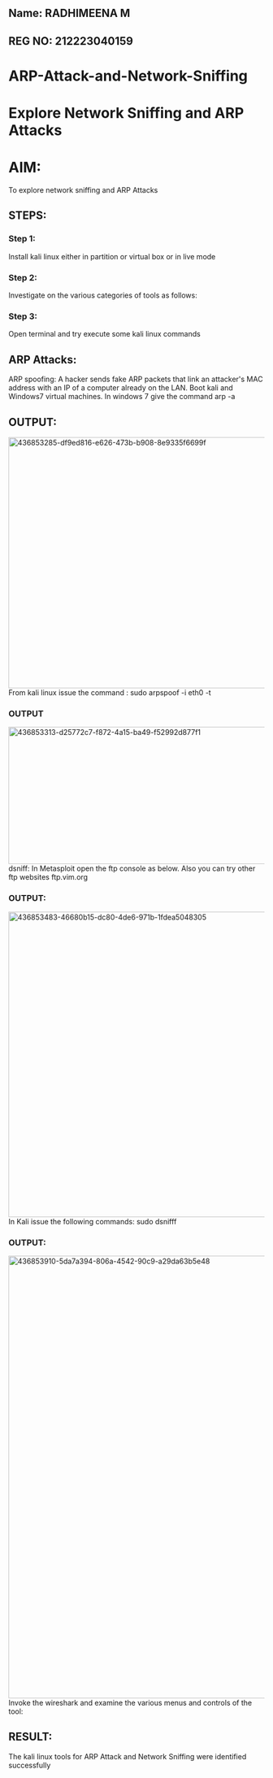 ## Name: RADHIMEENA M
## REG NO: 212223040159
# ARP-Attack-and-Network-Sniffing
# Explore Network Sniffing and ARP Attacks

# AIM:

To explore network sniffing and ARP Attacks

## STEPS:

### Step 1:

Install kali linux either in partition or virtual box or in live mode

### Step 2:

Investigate on the various categories of tools as follows:


### Step 3:
Open terminal and try execute some kali linux commands

## ARP Attacks:  
ARP spoofing: A hacker sends fake ARP packets that link an attacker's MAC address with an IP of a computer already on the LAN. 
Boot kali and Windows7 virtual machines.
In windows 7 give the command arp -a
## OUTPUT:
<img width="704" height="494" alt="436853285-df9ed816-e626-473b-b908-8e9335f6699f" src="https://github.com/user-attachments/assets/8a7834ad-6ae0-45c3-9303-359d90fd3447" />
From kali linux issue the command : sudo arpspoof -i eth0 -t

### OUTPUT
<img width="689" height="270" alt="436853313-d25772c7-f872-4a15-ba49-f52992d877f1" src="https://github.com/user-attachments/assets/806cf959-07bc-4d9f-99c9-c7a621590055" />
dsniff: In Metasploit open the ftp console as below. Also you can try other ftp websites ftp.vim.org

### OUTPUT:
<img width="622" height="601" alt="436853483-46680b15-dc80-4de6-971b-1fdea5048305" src="https://github.com/user-attachments/assets/a0b2644e-cee6-49ea-bbbb-487f9e3ae99d" />
In Kali issue the following commands: sudo dsnifff

### OUTPUT:
<img width="1918" height="871" alt="436853910-5da7a394-806a-4542-90c9-a29da63b5e48" src="https://github.com/user-attachments/assets/5fed5878-0cb2-4275-9225-2a55bd63017b" />
Invoke the wireshark and examine the various menus and controls of the tool:

## RESULT:
The kali linux tools for ARP Attack and Network Sniffing were identified successfully
